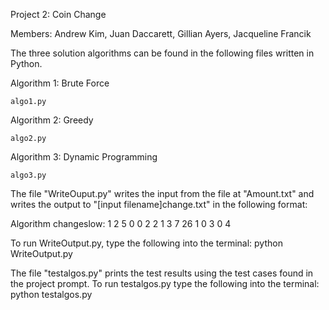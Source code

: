Project 2: Coin Change

Members: Andrew Kim, Juan Daccarett, Gillian Ayers,  Jacqueline Francik 

The three solution algorithms can be found in the following files written in Python.

Algorithm 1: Brute Force

	algo1.py

Algorithm 2: Greedy

	algo2.py

Algorithm 3: Dynamic Programming

	algo3.py

The file "WriteOuput.py" writes the input from the file at "Amount.txt" and writes the 
output to "[input filename]change.txt" in the following format:

Algorithm changeslow:
1 2 5
0 0 2
2 
1 3 7 26
1 0 3 0
4

To run WriteOutput.py, type the following into the terminal: python WriteOutput.py

The file "testalgos.py" prints the test results using the test cases found in the project prompt. 
To run testalgos.py type the following into the terminal: python testalgos.py
